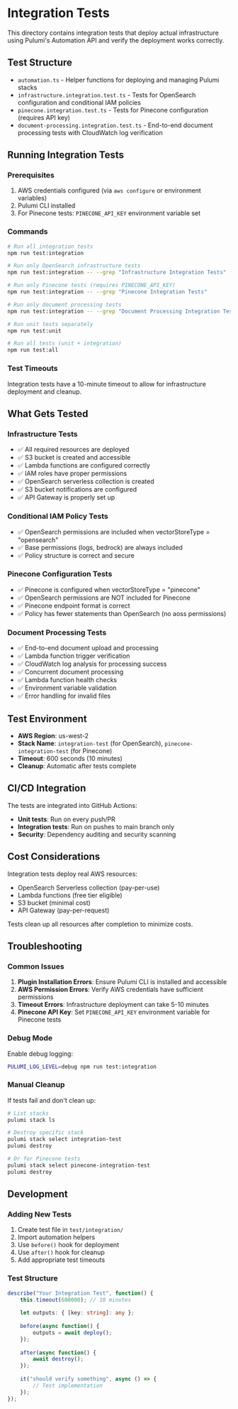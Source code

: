 # Integration Tests

This directory contains integration tests that deploy actual infrastructure using Pulumi's Automation API and verify the deployment works correctly.

## Test Structure

- `automation.ts` - Helper functions for deploying and managing Pulumi stacks
- `infrastructure.integration.test.ts` - Tests for OpenSearch configuration and conditional IAM policies
- `pinecone.integration.test.ts` - Tests for Pinecone configuration (requires API key)
- `document-processing.integration.test.ts` - End-to-end document processing tests with CloudWatch log verification

## Running Integration Tests

### Prerequisites

1. AWS credentials configured (via `aws configure` or environment variables)
2. Pulumi CLI installed
3. For Pinecone tests: `PINECONE_API_KEY` environment variable set

### Commands

```bash
# Run all integration tests
npm run test:integration

# Run only OpenSearch infrastructure tests
npm run test:integration -- --grep "Infrastructure Integration Tests"

# Run only Pinecone tests (requires PINECONE_API_KEY)
npm run test:integration -- --grep "Pinecone Integration Tests"

# Run only document processing tests
npm run test:integration -- --grep "Document Processing Integration Tests"

# Run unit tests separately
npm run test:unit

# Run all tests (unit + integration)
npm run test:all
```

### Test Timeouts

Integration tests have a 10-minute timeout to allow for infrastructure deployment and cleanup.

## What Gets Tested

### Infrastructure Tests
- ✅ All required resources are deployed
- ✅ S3 bucket is created and accessible
- ✅ Lambda functions are configured correctly
- ✅ IAM roles have proper permissions
- ✅ OpenSearch serverless collection is created
- ✅ S3 bucket notifications are configured
- ✅ API Gateway is properly set up

### Conditional IAM Policy Tests
- ✅ OpenSearch permissions are included when vectorStoreType = "opensearch"
- ✅ Base permissions (logs, bedrock) are always included
- ✅ Policy structure is correct and secure

### Pinecone Configuration Tests
- ✅ Pinecone is configured when vectorStoreType = "pinecone"
- ✅ OpenSearch permissions are NOT included for Pinecone
- ✅ Pinecone endpoint format is correct
- ✅ Policy has fewer statements than OpenSearch (no aoss permissions)

### Document Processing Tests
- ✅ End-to-end document upload and processing
- ✅ Lambda function trigger verification
- ✅ CloudWatch log analysis for processing success
- ✅ Concurrent document processing
- ✅ Lambda function health checks
- ✅ Environment variable validation
- ✅ Error handling for invalid files

## Test Environment

- **AWS Region**: us-west-2
- **Stack Name**: `integration-test` (for OpenSearch), `pinecone-integration-test` (for Pinecone)
- **Timeout**: 600 seconds (10 minutes)
- **Cleanup**: Automatic after tests complete

## CI/CD Integration

The tests are integrated into GitHub Actions:

- **Unit tests**: Run on every push/PR
- **Integration tests**: Run on pushes to main branch only
- **Security**: Dependency auditing and security scanning

## Cost Considerations

Integration tests deploy real AWS resources:

- OpenSearch Serverless collection (pay-per-use)
- Lambda functions (free tier eligible)
- S3 bucket (minimal cost)
- API Gateway (pay-per-request)

Tests clean up all resources after completion to minimize costs.

## Troubleshooting

### Common Issues

1. **Plugin Installation Errors**: Ensure Pulumi CLI is installed and accessible
2. **AWS Permission Errors**: Verify AWS credentials have sufficient permissions
3. **Timeout Errors**: Infrastructure deployment can take 5-10 minutes
4. **Pinecone API Key**: Set `PINECONE_API_KEY` environment variable for Pinecone tests

### Debug Mode

Enable debug logging:

```bash
PULUMI_LOG_LEVEL=debug npm run test:integration
```

### Manual Cleanup

If tests fail and don't clean up:

```bash
# List stacks
pulumi stack ls

# Destroy specific stack
pulumi stack select integration-test
pulumi destroy

# Or for Pinecone tests
pulumi stack select pinecone-integration-test
pulumi destroy
```

## Development

### Adding New Tests

1. Create test file in `test/integration/`
2. Import automation helpers
3. Use `before()` hook for deployment
4. Use `after()` hook for cleanup
5. Add appropriate test timeouts

### Test Structure

```typescript
describe("Your Integration Test", function() {
    this.timeout(600000); // 10 minutes
    
    let outputs: { [key: string]: any };
    
    before(async function() {
        outputs = await deploy();
    });
    
    after(async function() {
        await destroy();
    });
    
    it("should verify something", async () => {
        // Test implementation
    });
});
```
